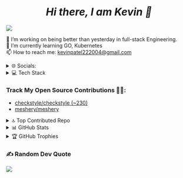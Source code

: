 <h1 align="center"><em>Hi there, I am Kevin 👋</em></h1>

[![](https://visitcount.itsvg.in/api?id=kevin222004&icon=2&color=1)](https://visitcount.itsvg.in)


🔭 I’m working on being better than yesterday in full-stack Engineering.<br>🌱 I’m currently learning GO, Kubernetes<br>📫 How to reach me: kevinpatel222004@gmail.com<br>

<details>
<summary>🌐 Socials:</summary>
 
[![LinkedIn](https://img.shields.io/badge/LinkedIn-%230077B5.svg?logo=linkedin&logoColor=white)](https://linkedin.com/in/kevin222004) [![X](https://img.shields.io/badge/X-black.svg?logo=X&logoColor=white)](https://x.com/kevinpatel2004) [![Medium](https://img.shields.io/badge/Medium-12100E?logo=medium&logoColor=white)](https://medium.com/@kevinpatel222004) 

</details>

<details>
<summary>💻 Tech Stack</summary>

![Java](https://img.shields.io/badge/java-%23ED8B00.svg?style=flat&logo=openjdk&logoColor=white) ![Go](https://img.shields.io/badge/go-%2300ADD8.svg?style=flat&logo=go&logoColor=white) ![JavaScript](https://img.shields.io/badge/javascript-%23323330.svg?style=flat&logo=javascript&logoColor=%23F7DF1E) ![TypeScript](https://img.shields.io/badge/typescript-%23007ACC.svg?style=flat&logo=typescript&logoColor=white) ![YAML](https://img.shields.io/badge/yaml-%23ffffff.svg?style=flat&logo=yaml&logoColor=151515) ![AWS](https://img.shields.io/badge/AWS-%23FF9900.svg?style=flat&logo=amazon-aws&logoColor=white) ![Express.js](https://img.shields.io/badge/express.js-%23404d59.svg?style=flat&logo=express&logoColor=%2361DAFB) ![Next JS](https://img.shields.io/badge/Next-black?style=flat&logo=next.js&logoColor=white) ![NodeJS](https://img.shields.io/badge/node.js-6DA55F?style=flat&logo=node.js&logoColor=white) ![React](https://img.shields.io/badge/react-%2320232a.svg?style=flat&logo=react&logoColor=%2361DAFB) ![Spring](https://img.shields.io/badge/spring-%236DB33F.svg?style=flat&logo=spring&logoColor=white) ![TailwindCSS](https://img.shields.io/badge/tailwindcss-%2338B2AC.svg?style=flat&logo=tailwind-css&logoColor=white) ![Apache Maven](https://img.shields.io/badge/Apache%20Maven-C71A36?style=flat&logo=Apache%20Maven&logoColor=white) ![Apache Tomcat](https://img.shields.io/badge/apache%20tomcat-%23F8DC75.svg?style=flat&logo=apache-tomcat&logoColor=black) ![MySQL](https://img.shields.io/badge/mysql-4479A1.svg?style=flat&logo=mysql&logoColor=white) ![Postgres](https://img.shields.io/badge/postgres-%23316192.svg?style=flat&logo=postgresql&logoColor=white) ![Git](https://img.shields.io/badge/git-%23F05033.svg?style=flat&logo=git&logoColor=white) ![GitHub Actions](https://img.shields.io/badge/github%20actions-%232671E5.svg?style=flat&logo=githubactions&logoColor=white) ![GitHub](https://img.shields.io/badge/github-%23121011.svg?style=flat&logo=github&logoColor=white) ![Kubernetes](https://img.shields.io/badge/kubernetes-%23326ce5.svg?style=flat&logo=kubernetes&logoColor=white) ![Prometheus](https://img.shields.io/badge/Prometheus-E6522C?style=flat&logo=Prometheus&logoColor=white) ![Docker](https://img.shields.io/badge/docker-%230db7ed.svg?style=flat&logo=docker&logoColor=white)

</details>

### Track My Open Source Contributions 👨‍💻: 
 - [checkstyle/checkstyle (~230)](https://github.com/checkstyle/checkstyle/pulls?q=is%3Apr+author%3Akevin222004+is%3Amerged+)
 - [meshery/meshery](https://github.com/Meshery/meshery/commits?author=Kevin222004)


<details>
<summary>🔝 Top Contributed Repo</summary>

![](https://github-contributor-stats.vercel.app/api?username=kevin222004&limit=5&theme=default&combine_all_yearly_contributions=true)

</details>

<details>
<summary>📊 GitHub Stats</summary>

![](https://github-readme-stats.vercel.app/api?username=kevin222004&theme=default&hide_border=false&include_all_commits=true&count_private=false)
![](https://github-readme-streak-stats.herokuapp.com/?user=kevin222004&theme=default&hide_border=false)

</details>

<details>
<summary>🏆 GitHub Trophies</summary>

![](https://github-profile-trophy.vercel.app/?username=kevin222004&theme=default&no-frame=true&no-bg=false&margin-w=4)

</details>

### ✍️ Random Dev Quote
![](https://quotes-github-readme.vercel.app/api?type=horizontal&theme=radical)

